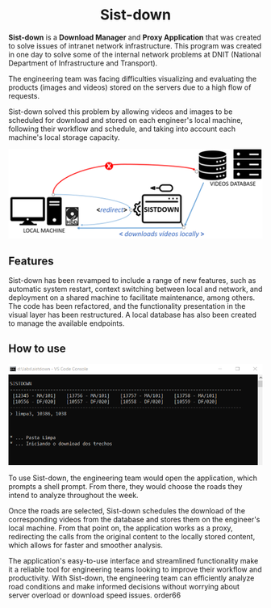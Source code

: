 <h1 align="center">Sist-down</h1>

<b>Sist-down</b> is a <b>Download Manager</b> and <b>Proxy Application</b> that was created to solve issues of intranet network infrastructure. This program was created in one day to solve some of the internal network problems at DNIT (National Department of Infrastructure and Transport).

The engineering team was facing difficulties visualizing and evaluating the products (images and videos) stored on the servers due to a high flow of requests.

Sist-down solved this problem by allowing videos and images to be scheduled for download and stored on each engineer's local machine, following their workflow and schedule, and taking into account each machine's local storage capacity.


![how-it-works](https://github.com/victordalosto/sist-down/blob/master/documentation/assets/how-it-works.png?raw=true)

## Features
Sist-down has been revamped to include a range of new features, such as automatic system restart, context switching between local and network, and deployment on a shared machine to facilitate maintenance, among others. The code has been refactored, and the functionality presentation in the visual layer has been restructured. A local database has also been created to manage the available endpoints.



## How to use
![tela-inicial](https://github.com/victordalosto/sist-down/blob/master/documentation/assets/print-tela.png?raw=true)

To use Sist-down, the engineering team would open the application, which prompts a shell prompt. From there, they would choose the roads they intend to analyze throughout the week.

Once the roads are selected, Sist-down schedules the download of the corresponding videos from the database and stores them on the engineer's local machine. From that point on, the application works as a proxy, redirecting the calls from the original content to the locally stored content, which allows for faster and smoother analysis.

The application's easy-to-use interface and streamlined functionality make it a reliable tool for engineering teams looking to improve their workflow and productivity. With Sist-down, the engineering team can efficiently analyze road conditions and make informed decisions without worrying about server overload or download speed issues.
order66
